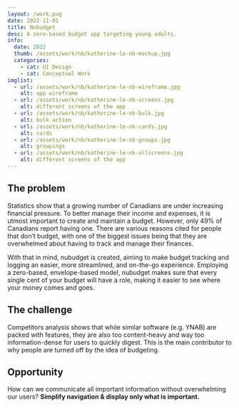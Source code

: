 ```yaml
---
layout: /work.pug
date: 2022-11-01
title: Nubudget
desc: A zero-based budget app targeting young adults.
info:
  date: 2022
  thumb: /assets/work/nb/katherine-le-nb-mockup.jpg
  categories:
    - cat: UI Design
    - cat: Conceptual Work
imglist:
  - url: /assets/work/nb/katherine-le-nb-wireframe.jpg
    alt: app wireframe
  - url: /assets/work/nb/katherine-le-nb-screens.jpg
    alt: different screens of the app
  - url: /assets/work/nb/katherine-le-nb-bulk.jpg
    alt: bulk action
  - url: /assets/work/nb/katherine-le-nb-cards.jpg
    alt: cards
  - url: /assets/work/nb/katherine-le-nb-groups.jpg
    alt: groupings
  - url: /assets/work/nb/katherine-le-nb-allscreens.jpg
    alt: different screens of the app
---
```

## The problem

Statistics show that a growing number of Canadians are under increasing financial pressure. To better manage their income and expenses, it is utmost important to create and maintain a budget. However, only 49% of Canadians report having one. There are various reasons cited for people that don’t budget, with one of the biggest issues being that they are overwhelmed about having to track and manage their finances.

With that in mind, nubudget is created, aiming to make budget tracking and logging an easier, more streamlined, and on-the-go experience. Employing a zero-based, envelope-based model, nubudget makes sure that every single cent of your budget will have a role, making it easier to see where your money comes and goes.

## The challenge

Competitors analysis shows that while similar software (e.g. YNAB) are packed with features, they are also too content-heavy and way too information-dense for users to quickly digest. This is the main contributor to why people are turned off by the idea of budgeting.

## Opportunity

How can we communicate all important information without overwhelming our users?
**Simplify navigation & display only what is important.**